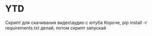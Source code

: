 # YTD
Скрипт для скачивания видео\аудио с ютуба
Короче, pip install -r requirements.txt делай, потом скрипт запускай
